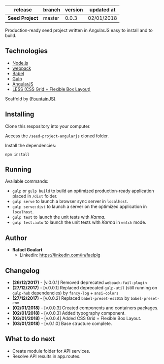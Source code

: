 release                      | branch                  | version | updated at
-----------------------------|-------------------------|---------|-------------
**Seed Project**             | master                  | 0.0.3   | 02/01/2018

Production-ready seed project written in AngularJS easy to install and to build.

## Technologies

* [Node.js](https://nodejs.org/)
* [webpack](https://webpack.js.org/)
* [Babel](https://babeljs.io/)
* [Gulp](https://gulpjs.com/)
* [AngularJS](https://angularjs.org/)
* [LESS (CSS Grid + Flexible Box Layout)](lesscss.org/)

Scaffold by ([FountainJS](http://fountainjs.io)).

## Installing

Clone this respository into your computer.

Access the ``/seed-project-angularjs`` cloned folder.

Install the dependencies:
```
npm install
```

## Running

Available commands:

* ``gulp`` or ``gulp build`` to build an optimized production-ready application placed in ``/dist`` folder.
* ``gulp serve`` to launch a browser sync server in ``localhost``.
* ``gulp serve:dist`` to launch a server on the optimized application in ``localhost``.
* ``gulp test`` to launch the unit tests with _Karma_.
* ``gulp test:auto`` to launch the unit tests with _Karma_ in `watch` mode.

## Author

* **Rafael Goulart**
	* LinkedIn: https://linkedin.com/in/faelplg

## Changelog

* **(26/12/2017)** - [v.0.0.1] Removed deprecated ``webpack-fail-plugin``
* **(27/12/2017)** - [v.0.0.1] Replaced deprecated ``gulp-util`` (still running on ``gulp-hub`` dependencies) by ``fancy-log`` + ``ansi-colors``
* **(27/12/2017)** - [v.0.0.2] Replaced ``babel-preset-es2015`` by ``babel-preset-env``
* **(02/01/2018)** - [v.0.0.3] Created components and containers packages.
* **(02/01/2018)** - [v.0.0.3] Added typography component.
* **(03/01/2018)** - [v.0.0.4] Added CSS Grid + Flexible Box Layout.
* **(03/01/2018)** - [v.0.1.0] Base structure complete.

## What to do next
* Create module folder for API services.
* Resolve API results in app.routes.
